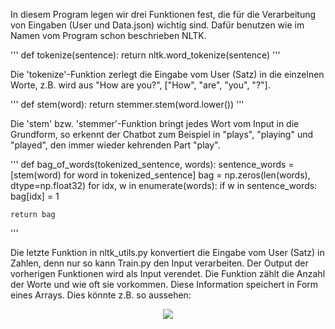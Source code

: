 In diesem Program legen wir drei Funktionen fest, die für die Verarbeitung von Eingaben (User und Data.json) wichtig sind. Dafür benutzen wie im Namen vom Program schon beschrieben NLTK.

'''
def tokenize(sentence):
    return nltk.word_tokenize(sentence)
'''

Die 'tokenize'-Funktion zerlegt die Eingabe vom User (Satz) in die einzelnen Worte, z.B. wird aus "How are you?", ["How", "are", "you", "?"].

'''
def stem(word):
    return stemmer.stem(word.lower())
'''

Die 'stem' bzw. 'stemmer'-Funktion bringt jedes Wort vom Input in die Grundform, so erkennt der Chatbot zum Beispiel in "plays", "playing" und "played", den immer wieder kehrenden Part "play".

'''
def bag_of_words(tokenized_sentence, words):
    sentence_words = [stem(word) for word in tokenized_sentence]
    bag = np.zeros(len(words), dtype=np.float32)
    for idx, w in enumerate(words):
        if w in sentence_words: 
            bag[idx] = 1

    return bag
'''

Die letzte Funktion in nltk_utils.py konvertiert die Eingabe vom User (Satz) in Zahlen, denn nur so kann Train.py den Input verarbeiten. Der Output der vorherigen Funktionen wird als Input verendet. Die Funktion zählt die Anzahl der Worte und wie oft sie vorkommen. Diese Information speichert in Form eines Arrays. Dies könnte z.B. so aussehen:

<div align=center>
    <img src="https://miro.medium.com/max/1400/1*3IACMnNpwVlCl8kSTJocPA.webp"></img>
</div>
